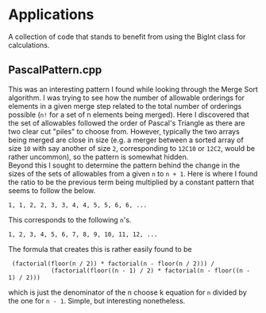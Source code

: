 # Applications
A collection of code that stands to benefit from using the BigInt class for calculations.

## PascalPattern.cpp
This was an interesting pattern I found while looking through the Merge Sort algorithm.
I was trying to see how the number of allowable orderings for elements in a given merge step
related to the total number of orderings possible (`n!` for a set of n elements being merged).
Here I discovered that the set of allowables followed the order of Pascal's Triangle as there
are two clear cut "piles" to choose from. However, typically the two arrays being merged are
close in size (e.g. a merger between a sorted array of size `10` with say another of size `2`,
corresponding to `12C10` or `12C2`, would be rather uncommon), so the pattern is somewhat hidden.
<br>
Beyond this I sought to determine the pattern behind the change in the sizes of the sets of
allowables from a given `n` to `n + 1`. Here is where I found the ratio to be the previous term 
being multiplied by a constant pattern that seems to follow the below.

 `1, 1, 2, 2, 3, 3, 4, 4, 5, 5, 6, 6, ...`
 
This corresponds to the following `n`'s.

 `1, 2, 3, 4, 5, 6, 7, 8, 9, 10, 11, 12, ...`

The formula that creates this is rather easily found to be
```
 (factorial(floor(n / 2)) * factorial(n - floor(n / 2))) / 
            (factorial(floor((n - 1) / 2) * factorial(n - floor((n - 1) / 2)))
```
which is just the denominator of the n choose k equation for `n` divided by the one for `n - 1`.
Simple, but interesting nonetheless.
